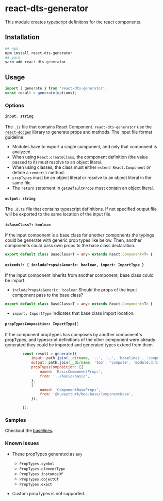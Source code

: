 # react-dts-generator 

This module creates typescript definitons for the react components.

## Installation

```sh
## npm
npm install react-dts-generator
## yarn
yarn add react-dts-generator
```


## Usage

```js
import { generate } from 'react-dts-generator';
const result = generate(options);
```

### Options

#### `input: string`

The `.js` file that contains React Component. `react-dts-generator` use the [`react-docgen`](https://github.com/reactjs/react-docgen) library to generate props and methods. The input file format guideline:

- Modules have to export a single component, and only that component is analyzed.
- When using `React.createClass`, the component definition (the value passed to it) must resolve to an object literal.
- When using classes, the class must either `extend React.Component` _or_ define a `render()` method.
- `propTypes` must be an object literal or resolve to an object literal in the same file.
- The `return` statement in `getDefaultProps` must contain an object literal.

#### `output: string`

The `.d.ts` file that contains typescript definitions. If not specified output file will be exported to the same location of the input file.


#### `isBaseClass?: boolean`

If the input component is a base class for another components the typings could be generate with generic prop types like below. Then, another components could pass own props to the base class declaration.


```ts
export default class BaseClass<T = any> extends React.Component<T> {
```

#### `extends?: { includePropsAsGeneric: boolean, import: ImportType }`

If the input component inherits from another component, base class could be import.

- ```includePropsAsGeneric: boolean```
Should the props of the input component pass to the base class?

```ts
export default class BaseClass<T = any> extends React.Component<T> {
```

- ```import: ImportType```
Indicates that base class import location.

#### `propTypesComposition: ImportType[]`

If the component propTypes has composes by another component's propTypes, and typescript definitions of the other component were already generated they could be imported and generated types extend from them.

```js
		const result = generate({
			input: path.join(__dirname, '..', '..', 'baselines', 'compose', 'module.js'),
			output: path.join(__dirname, 'tmp', 'compose', 'module.d.ts'),
			propTypesComposition: [{
				named: 'BasicComponentProps',
				from: '../basic/basic',
			},
			{
				named: 'ComponentBaseProps',
				from: '@kuveytturk/boa-base/ComponentBase',
			}],

		});
```

### Samples

Checkout the [baselines](https://github.com/KuveytTurk/react-dts-generator/tree/master/baselines).



### Known Issues

- These propTypes generated as `any`
	-	`PropTypes.symbol`
	-	`PropTypes.elementType`
	-	`PropTypes.instanceOf` 
	-	`PropTypes.objectOf` 
	-	`PropTypes.exact`

- Custom propTypes is not supported.